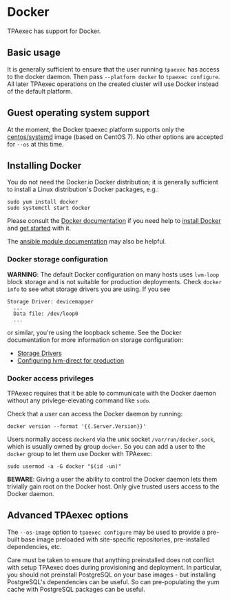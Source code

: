 Docker
======

TPAexec has support for Docker.

## Basic usage

It is generally sufficient to ensure that the user running `tpaexec` has access
to the docker daemon. Then pass `--platform docker` to `tpaexec configure`.
All later TPAexec operations on the created cluster will use Docker instead of
the default platform.

## Guest operating system support

At the moment, the Docker tpaexec platform supports only the
[centos/systemd](https://hub.docker.com/r/centos/systemd/)
image (based on CentOS 7). No other options are accepted
for `--os` at this time.

## Installing Docker

You do not need the Docker.io Docker distribution; it is generally sufficient
to install a Linux distribution's Docker packages, e.g.:

    sudo yum install docker
    sudo systemctl start docker

Please consult the
[Docker documentation](https://docs.docker.com) if you need help to
[install Docker](https://docs.docker.com/install) and
[get started](https://docs.docker.com/get-started/) with it.

The [ansible module documentation](https://docs.ansible.com/ansible/latest/modules/docker_container_module.html)
may also be helpful.

### Docker storage configuration

**WARNING**: The default Docker configuration on many hosts uses `lvm-loop`
block storage and is not suitable for production deployments. Check `docker
info` to see what storage drivers you are using. If you see

    Storage Driver: devicemapper
      ...
      Data file: /dev/loop0
      ...

or similar, you're using the loopback scheme. See the Docker documentation for
more information on storage configuration:

* [Storage Drivers](https://docs.docker.com/storage/storagedriver/)
* [Configuring lvm-direct for production](https://docs.docker.com/storage/storagedriver/device-mapper-driver/#configure-direct-lvm-mode-for-production)

### Docker access privileges

TPAexec requires that it be able to communicate with the Docker daemon without
any privlege-elevating command like `sudo`.

Check that a user can access the Docker daemon by running:

    docker version --format '{{.Server.Version}}'

Users normally access `dockerd` via the unix socket `/var/run/docker.sock`,
which is usually owned by group `docker`. So you can add a user to the `docker`
group to let them use Docker with TPAexec:

    sudo usermod -a -G docker "$(id -un)"

**BEWARE**: Giving a user the ability to control the Docker daemon lets them
trivially gain root on the Docker host. Only give trusted users access to the
Docker daemon.

## Advanced TPAexec options

The `--os-image` option to `tpaexec configure` may be used to provide a
pre-built base image preloaded with site-specific repositories, pre-installed
dependencies, etc.

Care must be taken to ensure that anything preinstalled does not conflict with
setup TPAexec does during provisioning and deployment. In particular, you
should not preinstall PostgreSQL on your base images - but installing
PostgreSQL's dependencies can be useful. So can pre-populating the yum cache
with PostgreSQL packages can be useful.
